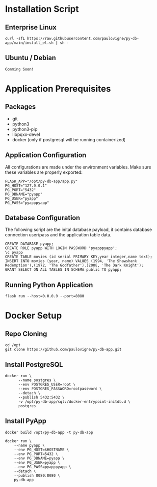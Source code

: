 # Installation Script

## Enterprise Linux
```
curl -sfL https://raw.githubusercontent.com/paulovigne/py-db-app/main/install_el.sh | sh -
```

## Ubuntu / Debian
```
Comming Soon!
```

# Application Prerequisites

## Packages

- git
- python3
- python3-pip
- libpqxx-devel
- docker (only if postgresql will be running containerized)

## Application Configuration

All configurations are made under the environment variables. Make sure these variables are properly exported:

```
FLASK_APP="/opt/py-db-app/app.py"
PG_HOST="127.0.0.1"
PG_PORT="5432"
PG_DBNAME="pyapp"
PG_USER="pyapp"
PG_PASS="pyapppyapp"
```

## Database Configuration

The following script are the inital database payload, it contains database connection user/pass and the application table data.

```
CREATE DATABASE pyapp;
CREATE ROLE pyapp WITH LOGIN PASSWORD 'pyapppyapp';
\c pyapp
CREATE TABLE movies (id serial PRIMARY KEY,year integer,name text);
INSERT INTO movies (year, name) VALUES (1994, 'The Shawshank Redemption'),(1972, 'The Godfather'),(2008, 'The Dark Knight');
GRANT SELECT ON ALL TABLES IN SCHEMA public TO pyapp;
```

## Running Python Application

```
flask run --host=0.0.0.0 --port=8080
```

# Docker Setup

## Repo Cloning
```
cd /opt
git clone https://github.com/paulovigne/py-db-app.git
```
## Install PostgreSQL

```
docker run \
      --name postgres \
      --env POSTGRES_USER=root \
      --env POSTGRES_PASSWORD=rootpassword \
      --detach \
      --publish 5432:5432 \
      -v /opt/py-db-app/sql:/docker-entrypoint-initdb.d \
      postgres
```

## Install PyApp

```
docker build /opt/py-db-app -t py-db-app

docker run \
    --name pyapp \
    --env PG_HOST=$HOSTNAME \
    --env PG_PORT=5432 \
    --env PG_DBNAME=pyapp \
    --env PG_USER=pyapp \
    --env PG_PASS=pyapppyapp \
    --detach \
    --publish 8080:8080 \
    py-db-app
```